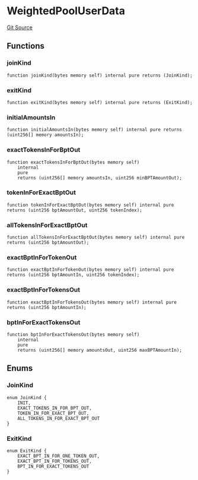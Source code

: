 # WeightedPoolUserData
[Git Source](https://github.com/alchemix-finance/alchemix-v2-dao/blob/d8d0b0d485c418b8ae578e8607716a71a6b37bf6/src/interfaces/balancer/WeightedPoolUserData.sol)


## Functions
### joinKind


```solidity
function joinKind(bytes memory self) internal pure returns (JoinKind);
```

### exitKind


```solidity
function exitKind(bytes memory self) internal pure returns (ExitKind);
```

### initialAmountsIn


```solidity
function initialAmountsIn(bytes memory self) internal pure returns (uint256[] memory amountsIn);
```

### exactTokensInForBptOut


```solidity
function exactTokensInForBptOut(bytes memory self)
    internal
    pure
    returns (uint256[] memory amountsIn, uint256 minBPTAmountOut);
```

### tokenInForExactBptOut


```solidity
function tokenInForExactBptOut(bytes memory self) internal pure returns (uint256 bptAmountOut, uint256 tokenIndex);
```

### allTokensInForExactBptOut


```solidity
function allTokensInForExactBptOut(bytes memory self) internal pure returns (uint256 bptAmountOut);
```

### exactBptInForTokenOut


```solidity
function exactBptInForTokenOut(bytes memory self) internal pure returns (uint256 bptAmountIn, uint256 tokenIndex);
```

### exactBptInForTokensOut


```solidity
function exactBptInForTokensOut(bytes memory self) internal pure returns (uint256 bptAmountIn);
```

### bptInForExactTokensOut


```solidity
function bptInForExactTokensOut(bytes memory self)
    internal
    pure
    returns (uint256[] memory amountsOut, uint256 maxBPTAmountIn);
```

## Enums
### JoinKind

```solidity
enum JoinKind {
    INIT,
    EXACT_TOKENS_IN_FOR_BPT_OUT,
    TOKEN_IN_FOR_EXACT_BPT_OUT,
    ALL_TOKENS_IN_FOR_EXACT_BPT_OUT
}
```

### ExitKind

```solidity
enum ExitKind {
    EXACT_BPT_IN_FOR_ONE_TOKEN_OUT,
    EXACT_BPT_IN_FOR_TOKENS_OUT,
    BPT_IN_FOR_EXACT_TOKENS_OUT
}
```

